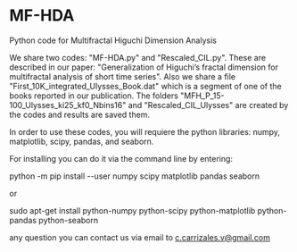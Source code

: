 # MF-HDA
Python code for Multifractal Higuchi Dimension Analysis

We share two codes: "MF-HDA.py" and "Rescaled_CIL.py". These are described in our paper: "Generalization of Higuchi’s fractal dimension for multifractal analysis of short time series". Also we share a file "First_10K_integrated_Ulysses_Book.dat" which is a segment of one of the books reported in our publication. The folders "MFH_P_15-100_Ulysses_ki25_kf0_Nbins16" and "Rescaled_CIL_Ulysses" are created by the codes and results are saved them. 

In order to use these codes, you will requiere the python libraries: numpy, matplotlib, scipy, pandas, and seaborn.

For installing you can do it via the command line by entering:

python -m pip install --user numpy scipy matplotlib pandas seaborn

or 

sudo apt-get install python-numpy python-scipy python-matplotlib python-pandas python-seaborn

any question you can contact us via email to c.carrizales.v@gmail.com
